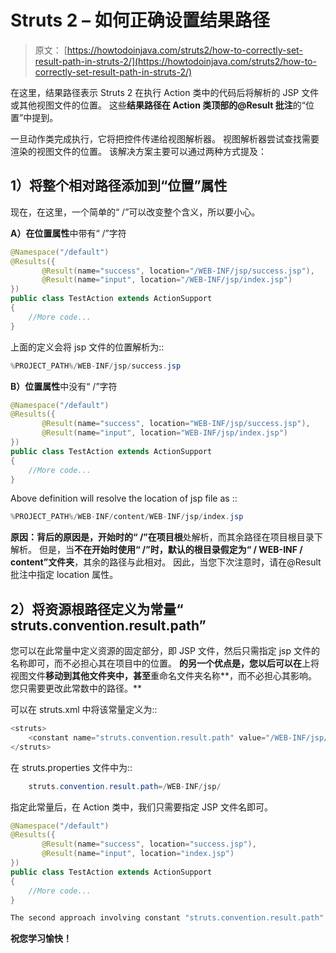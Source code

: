# Struts 2 – 如何正确设置结果路径

> 原文： [https://howtodoinjava.com/struts2/how-to-correctly-set-result-path-in-struts-2/](https://howtodoinjava.com/struts2/how-to-correctly-set-result-path-in-struts-2/)

在这里，结果路径表示 Struts 2 在执行 Action 类中的代码后将解析的 JSP 文件或其他视图文件的位置。 这些**结果路径在 Action 类顶部的@Result 批注**的“位置”中提到。

一旦动作类完成执行，它将把控件传递给视图解析器。 视图解析器尝试查找需要渲染的视图文件的位置。 该解决方案主要可以通过两种方式提及：

## 1）将整个相对路径添加到“位置”属性

现在，在这里，一个简单的“ /”可以改变整个含义，所以要小心。

**A）在位置属性**中带有“ /”字符

```java
@Namespace("/default")
@Results({
	   @Result(name="success", location="/WEB-INF/jsp/success.jsp"),
	   @Result(name="input", location="/WEB-INF/jsp/index.jsp")
})
public class TestAction extends ActionSupport 
{
	//More code...
} 

```

上面的定义会将 jsp 文件的位置解析为::

```java
%PROJECT_PATH%/WEB-INF/jsp/success.jsp

```

**B）位置属性**中没有“ /”字符

```java
@Namespace("/default")
@Results({
	   @Result(name="success", location="WEB-INF/jsp/success.jsp"),
	   @Result(name="input", location="WEB-INF/jsp/index.jsp")
})
public class TestAction extends ActionSupport 
{
	//More code...
} 

```

Above definition will resolve the location of jsp file as ::

```java
%PROJECT_PATH%/WEB-INF/content/WEB-INF/jsp/index.jsp

```

**原因：**背后的原因是，开始时的**“ /”在项目根**处解析，而其余路径在项目根目录下解析。 但是，当**不在开始时使用“ /”时，默认的根目录假定为“ / WEB-INF / content”文件夹**，其余的路径与此相对。 因此，当您下次注意时，请在@Result 批注中指定 location 属性。

## 2）将资源根路径定义为常量“ struts.convention.result.path”

您可以在此常量中定义资源的固定部分，即 JSP 文件，然后只需指定 jsp 文件的名称即可，而不必担心其在项目中的位置。 **的另一个优点是，您以后可以在**上将视图文件**移动到其他文件夹中，甚至**重命名文件夹名称**，而不必担心其影响。 您只需要更改此常数中的路径。**

可以在 struts.xml 中将该常量定义为::

```java
<struts>
	<constant name="struts.convention.result.path" value="/WEB-INF/jsp/" />
</struts>

```

在 struts.properties 文件中为::

```java
	struts.convention.result.path=/WEB-INF/jsp/

```

指定此常量后，在 Action 类中，我们只需要指定 JSP 文件名即可。

```java
@Namespace("/default")
@Results({
	   @Result(name="success", location="success.jsp"),
	   @Result(name="input", location="index.jsp")
})
public class TestAction extends ActionSupport 
{
	//More code...
}

```

```java
The second approach involving constant "struts.convention.result.path" is recommended approach.
```

**祝您学习愉快！**
